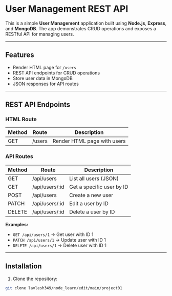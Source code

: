 # User Management REST API

This is a simple **User Management** application built using **Node.js**, **Express**, and **MongoDB**. The app demonstrates CRUD operations and exposes a RESTful API for managing users.  

---

## Features

- Render HTML page for `/users`
- REST API endpoints for CRUD operations
- Store user data in MongoDB
- JSON responses for API routes

---

## REST API Endpoints

### HTML Route

| Method | Route    | Description                  |
|--------|----------|------------------------------|
| GET    | /users   | Render HTML page with users  |

### API Routes

| Method | Route             | Description                   |
|--------|-----------------|-------------------------------|
| GET    | /api/users       | List all users (JSON)         |
| GET    | /api/users/:id   | Get a specific user by ID     |
| POST   | /api/users       | Create a new user             |
| PATCH  | /api/users/:id   | Edit a user by ID             |
| DELETE | /api/users/:id   | Delete a user by ID           |

**Examples:**  

- `GET /api/users/1` → Get user with ID 1  
- `PATCH /api/users/1` → Update user with ID 1  
- `DELETE /api/users/1` → Delete user with ID 1  

---

## Installation

1. Clone the repository:

```bash
git clone lavlesh349/node_learn/edit/main/project01
